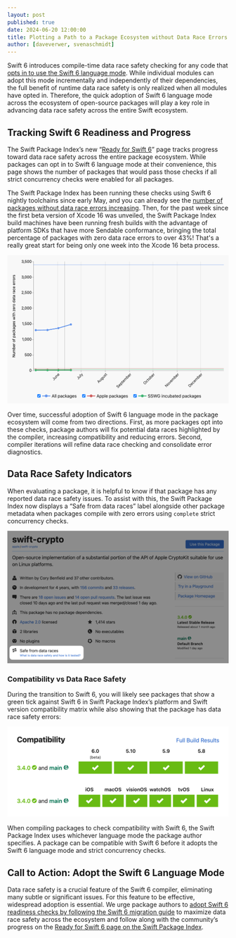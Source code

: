 ```yaml
---
layout: post
published: true
date: 2024-06-20 12:00:00
title: Plotting a Path to a Package Ecosystem without Data Race Errors
author: [daveverwer, svenaschmidt]
---
```


Swift 6 introduces compile-time data race safety checking for any code that [opts in to use the Swift 6 language mode](https://www.swift.org/migration/documentation/swift-6-concurrency-migration-guide/swift6mode). While individual modules can adopt this mode incrementally and independently of their dependencies, the full benefit of runtime data race safety is only realized when all modules have opted in. Therefore, the quick adoption of Swift 6 language mode across the ecosystem of open-source packages will play a key role in advancing data race safety across the entire Swift ecosystem.

## Tracking Swift 6 Readiness and Progress

The Swift Package Index’s new “[Ready for Swift 6](https://swiftpackageindex.com/ready-for-swift-6)” page tracks progress toward data race safety across the entire package ecosystem. While packages can opt in to Swift 6 language mode at their convenience, this page shows the number of packages that would pass those checks if all strict concurrency checks were enabled for all packages.

The Swift Package Index has been running these checks using Swift 6 nightly toolchains since early May, and you can already see the [number of packages without data race errors increasing](https://swiftpackageindex.com/ready-for-swift-6#total-zero-errors). Then, for the past week since the first beta version of Xcode 16 was unveiled, the Swift Package Index build machines have been running fresh builds with the advantage of platform SDKs that have more Sendable conformance, bringing the total percentage of packages with zero data race errors to over 43%! That's a really great start for being only one week into the Xcode 16 beta process.

![Chart showing the number of packages with no data race errors increasing over time from May this year](/assets/images/ready-for-swift-6-blog/packages-with-no-data-race-errors.png)

Over time, successful adoption of Swift 6 language mode in the package ecosystem will come from two directions. First, as more packages opt into these checks, package authors will fix potential data races highlighted by the compiler, increasing compatibility and reducing errors. Second, compiler iterations will refine data race checking and consolidate error diagnostics.

## Data Race Safety Indicators

When evaluating a package, it is helpful to know if that package has any reported data race safety issues. To assist with this, the Swift Package Index now displays a “Safe from data races” label alongside other package metadata when packages compile with zero errors using `complete` strict concurrency checks.

![Package metadata shown on the Swift Package Index showing that the package has no data race errors](/assets/images/ready-for-swift-6-blog/package-showing-safe-from-data-races.png)

### Compatibility vs Data Race Safety

During the transition to Swift 6, you will likely see packages that show a green tick against Swift 6 in Swift Package Index’s platform and Swift version compatibility matrix while also showing that the package has data race safety errors:

![A Swift Package Index compatibility matrix showing a green tick against Swift 6 compatibility](/assets/images/ready-for-swift-6-blog/package-compatibility-with-swift-6.png)

When compiling packages to check compatibility with Swift 6, the Swift Package Index uses whichever language mode the package author specifies. A package can be compatible with Swift 6 before it adopts the Swift 6 language mode and strict concurrency checks.

## Call to Action: Adopt the Swift 6 Language Mode

Data race safety is a crucial feature of the Swift 6 compiler, eliminating many subtle or significant issues. For this feature to be effective, widespread adoption is essential. We urge package authors to [adopt Swift 6 readiness checks by following the Swift 6 migration guide](https://www.swift.org/migration/) to maximize data race safety across the ecosystem and follow along with the community’s progress on the [Ready for Swift 6 page on the Swift Package Index](https://swiftpackageindex.com/ready-for-swift-6).
